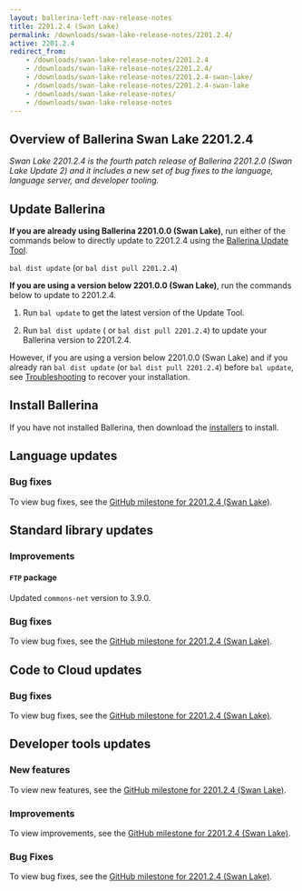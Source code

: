```yaml
---
layout: ballerina-left-nav-release-notes
title: 2201.2.4 (Swan Lake)
permalink: /downloads/swan-lake-release-notes/2201.2.4/
active: 2201.2.4
redirect_from:
    - /downloads/swan-lake-release-notes/2201.2.4
    - /downloads/swan-lake-release-notes/2201.2.4/
    - /downloads/swan-lake-release-notes/2201.2.4-swan-lake/
    - /downloads/swan-lake-release-notes/2201.2.4-swan-lake
    - /downloads/swan-lake-release-notes/
    - /downloads/swan-lake-release-notes
---
```


## Overview of Ballerina Swan Lake 2201.2.4

<em>Swan Lake 2201.2.4 is the fourth patch release of Ballerina 2201.2.0 (Swan Lake Update 2) and it includes a new set of bug fixes to the language, language server, and developer tooling.</em>

## Update Ballerina

**If you are already using Ballerina 2201.0.0 (Swan Lake)**, run either of the commands below to directly update to 2201.2.4 using the [Ballerina Update Tool](/learn/bal-command/update-tool/).

`bal dist update` (or `bal dist pull 2201.2.4`)

**If you are using a version below 2201.0.0 (Swan Lake)**, run the commands below to update to 2201.2.4.

1. Run `bal update` to get the latest version of the Update Tool.

2. Run `bal dist update` ( or `bal dist pull 2201.2.4`) to update your Ballerina version to 2201.2.4.

However, if you are using a version below 2201.0.0 (Swan Lake) and if you already ran `bal dist update` (or `bal dist pull 2201.2.4`) before `bal update`, see [Troubleshooting](/downloads/swan-lake-release-notes/swan-lake-2201.0.0#troubleshooting) to recover your installation.

## Install Ballerina

If you have not installed Ballerina, then download the [installers](/downloads/#swanlake) to install.

## Language updates

### Bug fixes

To view bug fixes, see the [GitHub milestone for 2201.2.4 (Swan Lake)](https://github.com/ballerina-platform/ballerina-lang/issues?q=is%3Aissue+milestone%3A2201.2.4+label%3AType%2FBug+is%3Aclosed).

## Standard library updates

### Improvements

#### `FTP` package
Updated `commons-net` version to 3.9.0.

### Bug fixes

To view bug fixes, see the [GitHub milestone for 2201.2.4 (Swan Lake)](https://github.com/ballerina-platform/ballerina-standard-library/issues?q=is%3Aissue+milestone%3A2201.2.4+label%3AType%2FBug+is%3Aclosed).

## Code to Cloud updates

### Bug fixes

To view bug fixes, see the [GitHub milestone for 2201.2.4 (Swan Lake)](https://github.com/ballerina-platform/module-ballerina-c2c/issues?q=is%3Aissue+milestone%3A2201.2.4+label%3AType%2FBug+is%3Aclosed).

## Developer tools updates

### New features

To view new features, see the [GitHub milestone for 2201.2.4 (Swan Lake)](https://github.com/ballerina-platform/ballerina-lang/issues?q=milestone%3A2201.2.4+is%3Aclosed+label%3ATeam%2FDevTools+label%3AType%2FNewFeature).

### Improvements

To view improvements, see the [GitHub milestone for 2201.2.4 (Swan Lake)](https://github.com/ballerina-platform/ballerina-lang/issues?q=milestone%3A2201.2.4+is%3Aclosed+label%3ATeam%2FDevTools+label%3AType%2FImprovement).

### Bug Fixes

To view bug fixes, see the [GitHub milestone for 2201.2.4 (Swan Lake)](https://github.com/ballerina-platform/ballerina-lang/issues?q=milestone%3A2201.2.4+is%3Aclosed+label%3ATeam%2FDevTools+label%3AType%2FBug).
